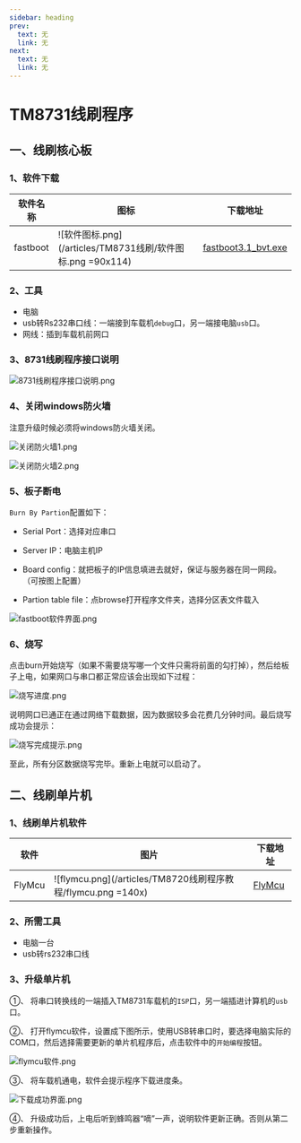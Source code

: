 ```yaml
---
sidebar: heading
prev:
  text: 无
  link: 无
next:
  text: 无
  link: 无
---
```


# TM8731线刷程序

## 一、线刷核心板

### 1、软件下载

| 软件名称 | 图标 | 下载地址 |
| --- | --- | --- |
| fastboot | ![软件图标.png](/articles/TM8731线刷/软件图标.png =90x114) |  [fastboot3.1_bvt.exe](/blog/articles/TM8731线刷/fastboot3.1_bvt.exe)  |

### 2、工具

* 电脑
* usb转Rs232串口线：一端接到车载机`debug`口，另一端接电脑`usb`口。
* 网线：插到车载机前网口

### 3、8731线刷程序接口说明

![8731线刷程序接口说明.png](/articles/TM8731线刷/8731线刷程序接口说明.png )

### 4、关闭windows防火墙

注意升级时候必须将windows防火墙关闭。

![关闭防火墙1.png](/articles/TM8720线刷程序教程/关闭防火墙1.png )

![关闭防火墙2.png](/articles/TM8720线刷程序教程/关闭防火墙2.png )

### 5、板子断电

`Burn By Partion`配置如下：

* Serial Port：选择对应串口

* Server IP：电脑主机IP

* Board config：就把板子的IP信息填进去就好，保证与服务器在同一网段。（可按图上配置）

* Partion table file：点browse打开程序文件夹，选择分区表文件载入

![fastboot软件界面.png](/articles/TM8731线刷/fastboot软件界面.png )

### 6、烧写

点击burn开始烧写（如果不需要烧写哪一个文件只需将前面的勾打掉），然后给板子上电，如果网口与串口都正常应该会出现如下过程：

![烧写进度.png](/articles/TM8731线刷/烧写进度.png )

说明网口已通正在通过网络下载数据，因为数据较多会花费几分钟时间。最后烧写成功会提示：

![烧写完成提示.png](/articles/TM8731线刷/烧写完成提示.png )

至此，所有分区数据烧写完毕。重新上电就可以启动了。

## 二、线刷单片机

### 1、线刷单片机软件

| 软件 | 图片 | 下载地址 |
| --- | --- | --- |
| FlyMcu | ![flymcu.png](/articles/TM8720线刷程序教程/flymcu.png =140x)| [FlyMcu](/blog/articles/TM8707线刷单片机和报站器/FlyMcu.exe) |

### 2、所需工具

* 电脑一台
* usb转rs232串口线

### 3、升级单片机

①、 将串口转换线的一端插入TM8731车载机的`ISP`口，另一端插进计算机的`usb`口。

②、 打开flymcu软件，设置成下图所示，使用USB转串口时，要选择电脑实际的COM口，然后选择需要更新的单片机程序后，点击软件中的`开始编程`按钮。

![flymcu软件.png](/articles/TM8707线刷单片机和报站器/flymcu软件.png )

③、 将车载机通电，软件会提示程序下载进度条。

![下载成功界面.png](/articles/TM8707线刷单片机和报站器/下载成功界面.png )

④、 升级成功后，上电后听到蜂鸣器“嘀”一声，说明软件更新正确。否则从第二步重新操作。